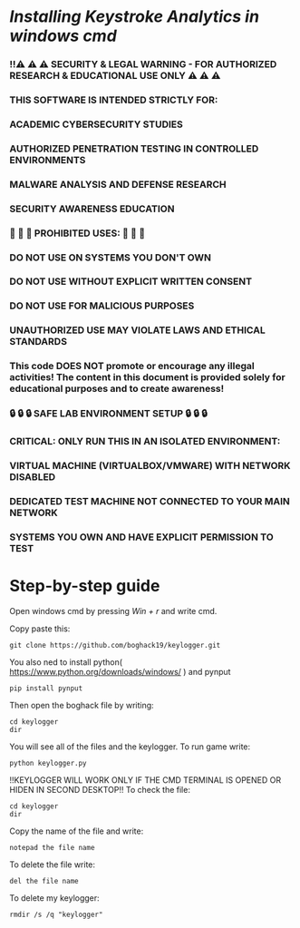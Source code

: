 # *Installing Keystroke Analytics in windows cmd*

### !!⚠️ ⚠️ ⚠️ SECURITY & LEGAL WARNING - FOR AUTHORIZED RESEARCH & EDUCATIONAL USE ONLY ⚠️ ⚠️ ⚠️

### THIS SOFTWARE IS INTENDED STRICTLY FOR:

### ACADEMIC CYBERSECURITY STUDIES

### AUTHORIZED PENETRATION TESTING IN CONTROLLED ENVIRONMENTS

### MALWARE ANALYSIS AND DEFENSE RESEARCH

### SECURITY AWARENESS EDUCATION

### 🚫 🚫 🚫 PROHIBITED USES: 🚫 🚫 🚫

### DO NOT USE ON SYSTEMS YOU DON'T OWN

### DO NOT USE WITHOUT EXPLICIT WRITTEN CONSENT

### DO NOT USE FOR MALICIOUS PURPOSES

### UNAUTHORIZED USE MAY VIOLATE LAWS AND ETHICAL STANDARDS
### This code DOES NOT promote or encourage any illegal activities! The content in this document is provided solely for educational purposes and to create awareness!

### 🔒 🔒 🔒 SAFE LAB ENVIRONMENT SETUP 🔒 🔒 🔒
### CRITICAL: ONLY RUN THIS IN AN ISOLATED ENVIRONMENT:

### VIRTUAL MACHINE (VIRTUALBOX/VMWARE) WITH NETWORK DISABLED

### DEDICATED TEST MACHINE NOT CONNECTED TO YOUR MAIN NETWORK

### SYSTEMS YOU OWN AND HAVE EXPLICIT PERMISSION TO TEST


# Step-by-step guide
Open windows cmd by pressing *Win + r* and write cmd.

Copy paste this:
```shell
git clone https://github.com/boghack19/keylogger.git
```
You also ned to install python( https://www.python.org/downloads/windows/ )  and pynput
```shell
pip install pynput
```

Then open the boghack file by writing:
```shell
cd keylogger
dir
```
You will see all of the files and the keylogger.
To run game write:
```shell
python keylogger.py
```
!!KEYLOGGER WILL WORK ONLY IF THE CMD TERMINAL IS OPENED OR HIDEN IN SECOND DESKTOP!!
To check the file:
```shell
cd keylogger
dir
```
Copy the name of the file and write:
```shell
notepad the file name
```
To delete the file write:
```shell
del the file name
```
To delete my keylogger:
```shell
rmdir /s /q "keylogger"
```
